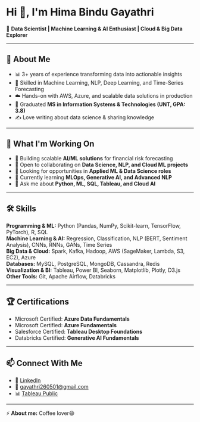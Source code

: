 # Hi 👋, I'm Hima Bindu Gayathri  

🎯 **Data Scientist | Machine Learning & AI Enthusiast | Cloud & Big Data Explorer**  

---

## 🔎 About Me  
- 📊 3+ years of experience transforming data into actionable insights  
- 🧠 Skilled in Machine Learning, NLP, Deep Learning, and Time-Series Forecasting  
- ☁️ Hands-on with AWS, Azure, and scalable data solutions in production  
- 📝 Graduated **MS in Information Systems & Technologies (UNT, GPA: 3.8)**  
- ✍️ Love writing about data science & sharing knowledge  

---

## 🚀 What I'm Working On  
- 🔭 Building scalable **AI/ML solutions** for financial risk forecasting  
- 👯 Open to collaborating on **Data Science, NLP, and Cloud ML projects**  
- 🤝 Looking for opportunities in **Applied ML & Data Science roles**  
- 🌱 Currently learning **MLOps, Generative AI, and Advanced NLP**  
- 💬 Ask me about **Python, ML, SQL, Tableau, and Cloud AI**  

---

## 🛠️ Skills  

**Programming & ML:** Python (Pandas, NumPy, Scikit-learn, TensorFlow, PyTorch), R, SQL  
**Machine Learning & AI:** Regression, Classification, NLP (BERT, Sentiment Analysis), CNNs, RNNs, GANs, Time Series  
**Big Data & Cloud:** Spark, Kafka, Hadoop, AWS (SageMaker, Lambda, S3, EC2), Azure  
**Databases:** MySQL, PostgreSQL, MongoDB, Cassandra, Redis  
**Visualization & BI:** Tableau, Power BI, Seaborn, Matplotlib, Plotly, D3.js  
**Other Tools:** Git, Apache Airflow, Databricks  

---

## 🏆 Certifications  
- Microsoft Certified: **Azure Data Fundamentals**  
- Microsoft Certified: **Azure Fundamentals**  
- Salesforce Certified: **Tableau Desktop Foundations**  
- Databricks Certified: **Generative AI Fundamentals**  

---

## 📫 Connect With Me  
- 💼 [LinkedIn](https://www.linkedin.com/in/hima-bindu-gayathri-134a31208)  
- 📧 gayathri260501@gmail.com  
- 📊 [Tableau Public](https://public.tableau.com/app/profile/gayathri7799)  

---

⚡ **About me:** Coffee lover😄  
